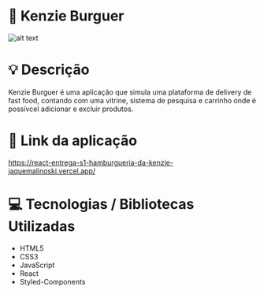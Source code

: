 # :rocket: Kenzie Burguer

![alt text](https://i.ibb.co/SJRVd5M/Black-and-Brown-Makeup-Photo-Collage-35-20-cm.png)

# :bulb: Descrição

Kenzie Burguer é uma aplicação que simula uma plataforma de delivery de fast food, contando com uma vitrine, sistema de pesquisa e carrinho onde é possívcel adicionar e excluir produtos.

# :link: Link da aplicação

https://react-entrega-s1-hamburgueria-da-kenzie-jaquemalinoski.vercel.app/

# :computer: Tecnologias / Bibliotecas Utilizadas

- HTML5 
- CSS3 
- JavaScript 
- React 
- Styled-Components 
